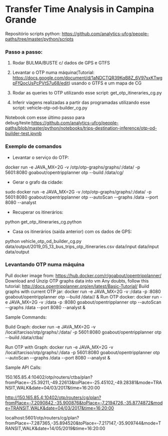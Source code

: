 # Transfer Time Analysis in Campina Grande

Repositório scripts python: https://github.com/analytics-ufcg/people-paths/tree/master/python/scripts

### Passo a passo:

1) Rodar BULMA/BUSTE c/ dados de GPS e GTFS

2) Levantar o OTP numa máquina(Tutorial: https://docs.google.com/document/d/1aNDCTQR39KqB8Z_6V97sxKTwgpFfQocUsPcPVtS7u68/edit) usando o GTFS e um mapa de CG

3) Rodar as queries to OTP utilizando esse script: get_otp_itineraries_cg.py

4) Inferir viagens realizadas a partir das programadas utilizando esse script: vehicle-otp-od-builder_cg.py

Notebook com esse último passo para debug/teste:https://github.com/analytics-ufcg/people-paths/blob/master/python/notebooks/trips-destination-inference/otp-od-builder-test.ipynb

### Exemplo de comandos

- Levantar o serviço do OTP: 

docker run -e JAVA_MX=2G -v <path>/otp/otp-graphs/graphs/:/data/ -p 5601:8080 goabout/opentripplanner otp --build /data/cg/

- Gerar o grafo da cidade: 

sudo docker run -e JAVA_MX=2G -v <path>/otp/otp-graphs/graphs/:/data/ -p 5601:8080 goabout/opentripplanner otp --autoScan --graphs /data --port 8080 --analyst

- Recuperar os itinerários:

python get_otp_itineraries_cg.python 

- Casa os itinerários (saída anterior) com os dados de GPS:

python vehicle_otp_od_builder_cg.py data/output/2019_05_13_bus_trips_otp_itineraries.csv data/input data/input data/output


### Levantando OTP numa máquina

Pull docker image from: https://hub.docker.com/r/goabout/opentripplanner/
Download and Unzip OTP graphs data into vm 
Any doubts, follow this tutorial: http://docs.opentripplanner.org/en/latest/Basic-Tutorial/
Build graphs with current OTP jar:
docker run -e JAVA_MX=2G -v <OTP-graphs-folderpath>:/data -p <OTP-chosen-PORT>:8080 goabout/opentripplanner otp --build /data/<city-data-folder>/ &
Run OTP docker:
docker run -e JAVA_MX=2G -v <OTP-graphs-folderpath>:/data -p <OTP-chosen-PORT>:8080 goabout/opentripplanner otp --autoScan --graphs /data --port 8080 --analyst &

Sample Commands:

Build Graph:
docker run -e JAVA_MX=2G -v /local/tarciso/otp/graphs/:/data/ -p 5601:8080 goabout/opentripplanner otp --build /data/ctba/

Run OTP with Graph:
docker run -e JAVA_MX=2G -v /local/tarciso/otp/graphs/:/data -p 5601:8080 goabout/opentripplanner otp --autoScan --graphs /data --port 8080 --analyst &

Sample API Calls:

150.165.85.4:10402/otp/routers/ctba/plan?fromPlace=-25.39211,-49.22613&toPlace=-25.45102,-49.28381&mode=TRANSIT,WALK&date=04/03/2017&time=16:20:00

http://150.165.85.4:10402/otp/routers/cg/plan?fromPlace=-7.2090842,-35.900876&toPlace=-7.2194726,-35.8774872&mode=TRANSIT,WALK&date=04/03/2017&time=16:20:00

localhost:5601/otp/routers/cg/plan?fromPlace=-7.287365,-35.894520&toPlace=-7.217147,-35.909744&mode=TRANSIT,WALK&date=14/05/2019&time=16:20:00

